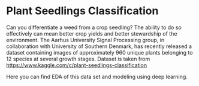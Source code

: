 # Plant Seedlings Classification
Can you differentiate a weed from a crop seedling?
The ability to do so effectively can mean better crop yields and better stewardship of the environment.
The Aarhus University Signal Processing group, in collaboration with University of Southern Denmark, has recently released a dataset containing images of approximately 960 unique plants belonging to 12 species at several growth stages.
Dataset is taken from https://www.kaggle.com/c/plant-seedlings-classification

Here you can find EDA of this data set and modeling using deep learning.

